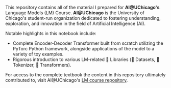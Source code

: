 This repository contains all of the material I prepared for **AI@UChicago's** Language Models (LM) Course. **AI@UChicago** is the University of Chicago's student-run organization dedicated to fostering understanding, exploration, and innovation in the field of Artificial Intelligence (AI).

Notable highlights in this notebook include:
* Complete Encoder-Decoder Transformer built from scratch utilizing the PyTorc Python framework, alongside applications of the model to a variety of toy examples.
* Rigorous introduction to various LM-related :hugs: Libraries (:hugs: Datasets, :hugs: Tokenizer, :hugs: Transformers).

For access to the complete textbook the content in this repository ultimately contributed to, visit AI@UChicago's [LM course repository](https://github.com/AI-UChicago/Language-Models-Course).